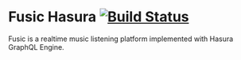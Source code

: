 # Fusic Hasura [![Build Status](https://travis-ci.org/Rayman/fusic-hasura.svg?branch=master)](https://travis-ci.org/Rayman/fusic-hasura)
Fusic is a realtime music listening platform implemented with Hasura GraphQL Engine.
